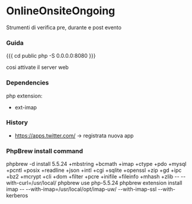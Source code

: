 # OnlineOnsiteOngoing
Strumenti di verifica pre, durante e post evento


### Guida

{{{
cd public 
php -S 0.0.0.0:8080
}}}

cosi attivate il server web 


### Dependencies

php extension:
 * ext-imap


### History

* https://apps.twitter.com/ -> registrata nuova app

 
 
### PhpBrew install command 

phpbrew -d install 5.5.24 +mbstring +bcmath +imap +ctype +pdo +mysql +pcntl +posix +readline +json +intl +cgi +sqlite +openssl +zip +gd +ipc +bz2 +mcrypt +cli +dom +filter +pcre +inifile +fileinfo +mhash +zlib -- --with-curl=/usr/local/
phpbrew use php-5.5.24
phpbrew extension install imap -- --with-imap=/usr/local/opt/imap-uw/ --with-imap-ssl --with-kerberos
